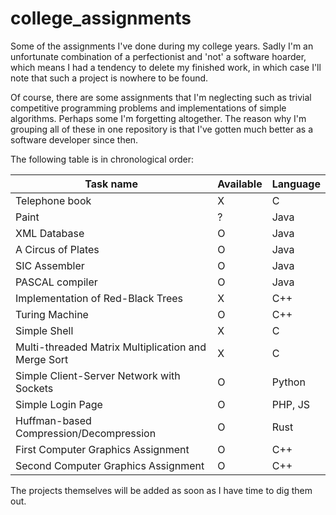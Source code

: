 # college_assignments

Some of the assignments I've done during my college years. Sadly I'm an unfortunate combination of a perfectionist and 'not' a software hoarder, which means I had a tendency to delete my finished work, in which case I'll note that such a project is nowhere to be found.

Of course, there are some assignments that I'm neglecting such as trivial competitive programming problems and implementations of simple algorithms. Perhaps some I'm forgetting altogether. The reason why I'm grouping all of these in one repository is that I've gotten much better as a software developer since then.

The following table is in chronological order:

| Task name | Available | Language |
| ------ | ------ | ------ |
| Telephone book | X | C |
| Paint | ? | Java |
| XML Database | O | Java |
| A Circus of Plates | O | Java |
| SIC Assembler | O | Java |
| PASCAL compiler | O | Java |
| Implementation of Red-Black Trees | X | C++ |
| Turing Machine | O | C++ |
| Simple Shell | X | C |
| Multi-threaded Matrix Multiplication and Merge Sort | X | C |
| Simple Client-Server Network with Sockets | O | Python |
| Simple Login Page | O | PHP, JS |
| Huffman-based Compression/Decompression | O | Rust |
| First Computer Graphics Assignment | O | C++ |
| Second Computer Graphics Assignment | O | C++ |

The projects themselves will be added as soon as I have time to dig them out.
